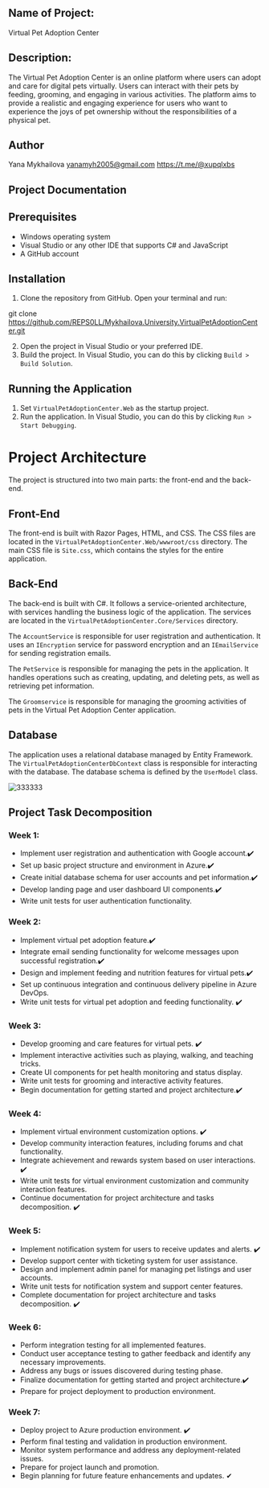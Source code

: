 
## Name of Project:
Virtual Pet Adoption Center

## Description:
The Virtual Pet Adoption Center is an online platform where users can adopt and care for digital pets virtually. Users can interact with their pets by feeding, grooming, and engaging in various activities. The platform aims to provide a realistic and engaging experience for users who want to experience the joys of pet ownership without the responsibilities of a physical pet.

## Author
Yana Mykhailova 
yanamyh2005@gmail.com
https://t.me/@xupqlxbs

## Project Documentation

## Prerequisites

- Windows operating system
- Visual Studio or any other IDE that supports C# and JavaScript
- A GitHub account

## Installation

1. Clone the repository from GitHub. Open your terminal and run:

git clone https://github.com/REPS0LL/Mykhailova.University.VirtualPetAdoptionCenter.git

2. Open the project in Visual Studio or your preferred IDE.
3. Build the project. In Visual Studio, you can do this by clicking `Build > Build Solution`.

## Running the Application

1. Set `VirtualPetAdoptionCenter.Web` as the startup project.
2. Run the application. In Visual Studio, you can do this by clicking `Run > Start Debugging`.

# Project Architecture

The project is structured into two main parts: the front-end and the back-end.

## Front-End

The front-end is built with Razor Pages, HTML, and CSS. The CSS files are located in the `VirtualPetAdoptionCenter.Web/wwwroot/css` directory. The main CSS file is `Site.css`, which contains the styles for the entire application.

## Back-End

The back-end is built with C#. It follows a service-oriented architecture, with services handling the business logic of the application. The services are located in the `VirtualPetAdoptionCenter.Core/Services` directory.

The `AccountService` is responsible for user registration and authentication. It uses an `IEncryption` service for password encryption and an `IEmailService` for sending registration emails.

The `PetService` is responsible for managing the pets in the application. It handles operations such as creating, updating, and deleting pets, as well as retrieving pet information.

The `Groomservice` is responsible for managing the grooming activities of pets in the Virtual Pet Adoption Center application.


## Database

The application uses a relational database managed by Entity Framework. The `VirtualPetAdoptionCenterDbContext` class is responsible for interacting with the database. The database schema is defined by the `UserModel` class.


![333333](https://github.com/REPS0LL/Mykhailova.University.VirtualPetAdoptionCenter/assets/161017521/e795244a-2770-4eac-81b7-13e4be51df83)



## Project Task Decomposition

### Week 1:
- Implement user registration and authentication with Google account.✔️
- Set up basic project structure and environment in Azure.✔️
- Create initial database schema for user accounts and pet information.✔️
- Develop landing page and user dashboard UI components.✔️
- Write unit tests for user authentication functionality.

### Week 2:
- Implement virtual pet adoption feature.✔️
- Integrate email sending functionality for welcome messages upon successful registration.✔️
- Design and implement feeding and nutrition features for virtual pets.✔️
- Set up continuous integration and continuous delivery pipeline in Azure DevOps.
- Write unit tests for virtual pet adoption and feeding functionality. ✔️

### Week 3:
- Develop grooming and care features for virtual pets. ✔️
- Implement interactive activities such as playing, walking, and teaching tricks.
- Create UI components for pet health monitoring and status display.
- Write unit tests for grooming and interactive activity features.
- Begin documentation for getting started and project architecture.✔️

### Week 4:
- Implement virtual environment customization options. ✔️
- Develop community interaction features, including forums and chat functionality.
- Integrate achievement and rewards system based on user interactions. ✔️
- Write unit tests for virtual environment customization and community interaction features.
- Continue documentation for project architecture and tasks decomposition. ✔️

### Week 5:
- Implement notification system for users to receive updates and alerts. ✔️
- Develop support center with ticketing system for user assistance.
- Design and implement admin panel for managing pet listings and user accounts.
- Write unit tests for notification system and support center features.
- Complete documentation for project architecture and tasks decomposition. ✔️

### Week 6:
- Perform integration testing for all implemented features.
- Conduct user acceptance testing to gather feedback and identify any necessary improvements.
- Address any bugs or issues discovered during testing phase.
- Finalize documentation for getting started and project architecture.✔️
- Prepare for project deployment to production environment.

### Week 7:
- Deploy project to Azure production environment. ✔️
- Perform final testing and validation in production environment.
- Monitor system performance and address any deployment-related issues.
- Prepare for project launch and promotion.
- Begin planning for future feature enhancements and updates. ✔

